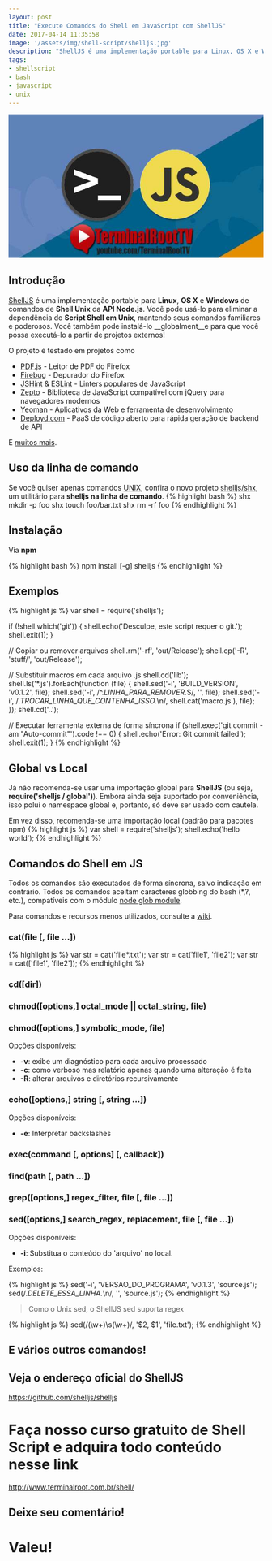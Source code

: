 ```yaml
---
layout: post
title: "Execute Comandos do Shell em JavaScript com ShellJS"
date: 2017-04-14 11:35:58
image: '/assets/img/shell-script/shelljs.jpg'
description: "ShellJS é uma implementação portable para Linux, OS X e Windows de comandos de Shell Unix da API Node.js."
tags:
- shellscript
- bash
- javascript
- unix
---
```


![Execute Comandos do Shell em JavaScript com ShellJS](/assets/img/shell-script/shelljs.jpg "Execute Comandos do Shell em JavaScript com ShellJS")

## Introdução

[ShellJS](https://www.npmjs.com/package/shelljs) é uma implementação portable para __Linux__, __OS X__ e __Windows__ de comandos de __Shell Unix__ da __API Node.js__. Você pode usá-lo para eliminar a dependência do __Script Shell em Unix__, mantendo seus comandos familiares e poderosos. Você também pode instalá-lo __globalment__e para que você possa executá-lo a partir de projetos externos!

O projeto é testado em projetos como

* [PDF.js](http://github.com/mozilla/pdf.js) - Leitor de PDF do Firefox
* [Firebug](http://getfirebug.com/) - Depurador do Firefox
* [JSHint](http://jshint.com/) & [ESLint](http://eslint.org/) - Linters populares de JavaScript 
* [Zepto](http://zeptojs.com/) - Biblioteca de JavaScript compatível com jQuery para navegadores modernos
* [Yeoman](http://yeoman.io/) - Aplicativos da Web e ferramenta de desenvolvimento
* [Deployd.com](http://deployd.com/) - PaaS de código aberto para rápida geração de backend de API

E [muitos mais](https://npmjs.org/browse/depended/shelljs).

## Uso da linha de comando

Se você quiser apenas comandos [UNIX](https://pt.wikipedia.org/wiki/Unix), confira o novo projeto [shelljs/shx](https://github.com/shelljs/shx), um utilitário para __shelljs na linha de comando__.
{% highlight bash %}
shx mkdir -p foo
shx touch foo/bar.txt
shx rm -rf foo
{% endhighlight %}

## Instalação

Via __npm__

{% highlight bash %}
npm install [-g] shelljs
{% endhighlight %}

## Exemplos

{% highlight js %}
var shell = require('shelljs');
 
if (!shell.which('git')) {
  shell.echo('Desculpe, este script requer o git.');
  shell.exit(1);
}
 
// Copiar ou remover arquivos
shell.rm('-rf', 'out/Release');
shell.cp('-R', 'stuff/', 'out/Release');
 
// Substituir macros em cada arquivo .js 
shell.cd('lib');
shell.ls('*.js').forEach(function (file) {
  shell.sed('-i', 'BUILD_VERSION', 'v0.1.2', file);
  shell.sed('-i', /^.*LINHA_PARA_REMOVER.*$/, '', file);
  shell.sed('-i', /.*TROCAR_LINHA_QUE_CONTENHA_ISSO.*\n/, shell.cat('macro.js'), file);
});
shell.cd('..');
 
// Executar ferramenta externa de forma síncrona 
if (shell.exec('git commit -am "Auto-commit"').code !== 0) {
  shell.echo('Error: Git commit failed');
  shell.exit(1);
}
{% endhighlight %}

## Global vs Local

Já não recomenda-se usar uma importação global para __ShellJS__ (ou seja, __require('shelljs / global')__). Embora ainda seja suportado por conveniência, isso polui o namespace global e, portanto, só deve ser usado com cautela.

Em vez disso, recomenda-se uma importação local (padrão para pacotes npm)
{% highlight js %}
var shell = require('shelljs');
shell.echo('hello world');
{% endhighlight %}

## Comandos do Shell em JS

Todos os comandos são executados de forma síncrona, salvo indicação em contrário. Todos os comandos aceitam caracteres globbing do bash (*,?, etc.), compatíveis com o módulo [node glob module](https://github.com/isaacs/node-glob).

Para comandos e recursos menos utilizados, consulte a [wiki](https://github.com/shelljs/shelljs/wiki).

### cat(file [, file ...])

{% highlight js %}
var str = cat('file*.txt');
var str = cat('file1', 'file2');
var str = cat(['file1', 'file2']);
{% endhighlight %}

### cd([dir])

### chmod([options,] octal_mode || octal_string, file)

### chmod([options,] symbolic_mode, file)

Opções disponíveis:

* __-v__: exibe um diagnóstico para cada arquivo processado
* __-c__: como verboso mas relatório apenas quando uma alteração é feita
* __-R__: alterar arquivos e diretórios recursivamente

### echo([options,] string [, string ...])

Opções disponíveis:

* __-e__: Interpretar backslashes

### exec(command [, options] [, callback])

### find(path [, path ...])

### grep([options,] regex_filter, file [, file ...])

### sed([options,] search_regex, replacement, file [, file ...])

Opções disponíveis:

* __-i__: Substitua o conteúdo do 'arquivo' no local.

Exemplos:

{% highlight js %}
sed('-i', 'VERSAO_DO_PROGRAMA', 'v0.1.3', 'source.js');
sed(/.*DELETE_ESSA_LINHA.*\n/, '', 'source.js');
{% endhighlight %}

> Como o Unix sed, o ShellJS sed suporta regex

{% highlight js %}
sed(/(\w+)\s(\w+)/, '$2, $1', 'file.txt');
{% endhighlight %}

## E vários outros comandos!

## Veja o endereço oficial do ShellJS
<https://github.com/shelljs/shelljs>

# Faça nosso curso gratuito de Shell Script e adquira todo conteúdo nesse link
<http://www.terminalroot.com.br/shell/>

## Deixe seu comentário!

# Valeu!

<script async src="https://pagead2.googlesyndication.com/pagead/js/adsbygoogle.js"></script>

<!-- Informat -->
<ins class="adsbygoogle"
 style="display:block"
 data-ad-client="ca-pub-2838251107855362"
 data-ad-slot="2327980059"
 data-ad-format="auto"
 data-full-width-responsive="true"></ins>

<script>
(adsbygoogle = window.adsbygoogle || []).push({});
</script>

